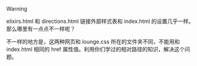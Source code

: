 >[!warning]
> elixirs.html 和 directions.html 链接外部样式表和 index.html 的设置几乎一样。那么哪里有一点点不一样呢？

不一样的地方是，这两种网页和 lounge.css 所在的文件夹不同，不能用和 index.html 相同的 href 属性值。利用你们学过的相对路径的知识，解决这个问题。